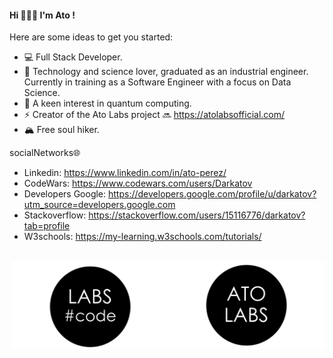 #### Hi 👋🏼😄 I'm Ato !

Here are some ideas to get you started:

  - 💻 Full Stack Developer.
  - 🌱 Technology and science lover, graduated as an industrial engineer. Currently in training as a Software Engineer with a focus on Data Science.
  - 🤔 A keen interest in quantum computing.
  - ⚡ Creator of the  Ato Labs project 🔜 https://atolabsofficial.com/
  - 🏔️ Free soul hiker.

socialNetworks🌐
  - Linkedin: https://www.linkedin.com/in/ato-perez/
  - CodeWars: https://www.codewars.com/users/Darkatov
  - Developers Google: https://developers.google.com/profile/u/darkatov?utm_source=developers.google.com
  - Stackoverflow: https://stackoverflow.com/users/15116776/darkatov?tab=profile
  - W3schools: https://my-learning.w3schools.com/tutorials/
<br>
<img width=250 align="right" src="https://raw.githubusercontent.com/DARKATOV/DARKATOV/main/img/logoAtoLabs.png" /> 
<img width=250 align="right" src="https://raw.githubusercontent.com/DARKATOV/DARKATOV/main/img/code.png" />
